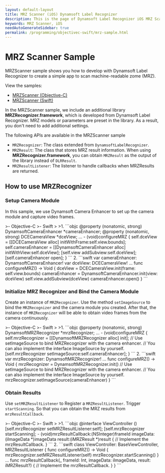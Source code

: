```yaml
---
layout: default-layout
title: MRZ Scanner (iOS) Dynamsoft Label Recognizer
description: This is the page of Dynamsoft Label Recognizer iOS MRZ Scanner sample.
keywords: MRZ Scanner, iOS
needAutoGenerateSidebar: true
permalink: /programming/objectivec-swift/mrz-sample.html
---
```


# MRZ Scanner Sample

MRZScanner sample shows you how to develop with Dynamsoft Label Recognizer to create a simple app to scan machine-readable zome (MRZ).

View the samples:

- <a href="https://github.com/Dynamsoft/label-recognizer-mobile-samples/tree/master/ios/Objective-C/MRZScannerObjC" target="_blank">MRZScanner (Objective-C)</a>
- <a href="https://github.com/Dynamsoft/label-recognizer-mobile-samples/tree/master/ios/Swift/MRZScannerSwift" target="_blank">MRZScanner (Swift)</a>

In the MRZScanner sample, we include an additional library **MRZRecognizer.framework**, which is developed from Dynamsoft Label Recognizer. MRZ models or parameters are preset in the library. As a result, you don't need to add additional settings.

The following APIs are available in the MRZScanner sample

- `MRZRecognizer`: The class extended from `DynamsoftLabelRecognizer`.
- `MRZResult`: The class that stores MRZ result information. When using **MRZRecognizer.framework**, you can obtain `MRZResult` as the output of the library instead of `DLRResult`.
- `MRZResultListener`: The listener to handle callbacks when MRZResults are returned.

## How to use MRZRecognizer

### Setup Camera Module

In this sample, we use Dynamsoft Camera Enhancer to set up the camera module and capture video frames.

<div class="sample-code-prefix"></div>
>- Objective-C
>- Swift
>
>1. 
```objc
@property (nonatomic, strong) DynamsoftCameraEnhancer *cameraEnhancer;
@property (nonatomic, strong) DCECameraView *dceView;
...
- (void)configureMRZ {
   self.dceView = [[DCECameraView alloc] initWithFrame:self.view.bounds];
   self.cameraEnhancer = [[DynamsoftCameraEnhancer alloc] initWithView:self.dceView];
   [self.view addSubview:self.dceView];
   [self.cameraEnhancer open];
}
```
2. 
```swift
var cameraEnhancer: DynamsoftCameraEnhancer!
var dceView: DCECameraView!
...
func configureMRZ() -> Void {
   dceView = DCECameraView.init(frame: self.view.bounds)
   cameraEnhancer = DynamsoftCameraEnhancer.init(view: dceView)
   self.view.addSubview(dceView)
   cameraEnhancer.open()
}
```

### Initialize MRZ Recognizer and Bind the Camera Module

Create an instance of `MRZRecognizer`. Use the method `setImageSource` to bind the `MRZRecognizer` and the camera module you created. After that, the instance of `MRZRecognizer` will be able to obtain video frames from the camera continuously.

<div class="sample-code-prefix"></div>
>- Objective-C
>- Swift
>
>1. 
```objc
@property (nonatomic, strong) DynamsoftMRZRecognizer *mrzRecognizer;
...
- (void)configureMRZ {
   self.mrzRecognizer = [[DynamsoftMRZRecognizer alloc] init];
   // Use setImageSource to bind MRZRecognizer with the camera enhancer.
   // You can also implement the interface ImageSource by yourself.
   [self.mrzRecognizer setImageSource:self.cameraEnhancer];
}
```
2. 
```swift
var mrzRecognizer: DynamsoftMRZRecognizer!
...
func configureMRZ() -> Void {
   mrzRecognizer = DynamsoftMRZRecognizer.init()
   // Use setImageSource to bind MRZRecognizer with the camera enhancer.
   // You can also implement the interface ImageSource by yourself.
   mrzRecognizer.setImageSource(cameraEnhancer)
}
```

### Obtain Results

Use `setMRZResultListener` to Register a `MRZResultListener`. Trigger `startScanning`. So that you can obtain the MRZ results from `mrzResultCallback`.

<div class="sample-code-prefix"></div>
>- Objective-C
>- Swift
>
>1. 
```objc
@interface ViewController ()<MRZResultListener>
[self.mrzRecognizer setMRZResultListener:self];
[self.mrzRecognizer startScanning];
- (void)mrzResultCallback:(NSInteger)frameId imageData:(iImageData *)imageData result:(iMRZResult *)result {
   // Implement the mrzResultCallback.
}
```
2. 
```swift
class ViewController: BaseViewController, MRZResultListener {
   func configureMRZ() -> Void {
          mrzRecognizer.setMRZResultListener(self)
          mrzRecognizer.startScanning()
   }
   ...
   func mrzResultCallback(_ frameId: Int, imageData: iImageData, result: iMRZResult?) {
          // Implement the mrzResultCallback.
   }
}
```

